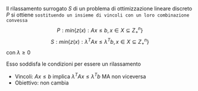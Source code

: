Il rilassamento surrogato $S$ di un problema di ottimizzazione lineare discreto $P$ si ottiene `sostituendo un insieme di vincoli con un loro combinazione convessa`
$$P: min\{z(x): Ax \leq b, x \in X \subseteq Z^n_+\}$$
$$S: min\{z(x) : \lambda ^TAx \leq \lambda^T b, x \in X \subseteq Z^n_+\}$$
con $\lambda \geq 0$

Esso soddisfa le condizioni per essere un rilassamento
- Vincoli: $Ax \leq b$ implica $\lambda ^TAx \leq \lambda^T b$ MA non viceversa
- Obiettivo: non cambia
